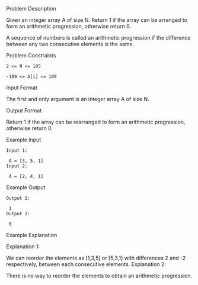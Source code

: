 Problem Description

Given an integer array A of size N. Return 1 if the array can be arranged to form an arithmetic progression, otherwise return 0.

A sequence of numbers is called an arithmetic progression if the difference between any two consecutive elements is the same.



Problem Constraints

    2 <= N <= 105
    
    -109 <= A[i] <= 109



Input Format

The first and only argument is an integer array A of size N.



Output Format

Return 1 if the array can be rearranged to form an arithmetic progression, otherwise return 0.



Example Input

    Input 1:
    
     A = [3, 5, 1]
    Input 2:
    
     A = [2, 4, 1]


Example Output

    Output 1:
    
     1
    Output 2:
    
     0


Example Explanation

Explanation 1:

 We can reorder the elements as [1,3,5] or [5,3,1] with differences 2 and -2 respectively, between each consecutive elements.
Explanation 2:

 There is no way to reorder the elements to obtain an arithmetic progression.